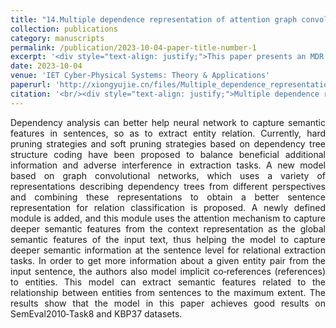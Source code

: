 ```yaml
---
title: "14.Multiple dependence representation of attention graph convolutional network relation extraction model"
collection: publications
category: manuscripts
permalink: /publication/2023-10-04-paper-title-number-1
excerpt: '<div style="text-align: justify;">This paper presents an MDR - GCN relation extraction model using multiple dependency tree representations and a GSF Extractor module, achieving good results on multiple datasets and analyzing relevant factors.</div>'
date: 2023-10-04
venue: 'IET Cyber-Physical Systems: Theory & Applications'
paperurl: 'http://xiongyujie.cn/files/Multiple_dependence_representation_of_attention_graph_convolutional_network_relation_extraction_model.pdf'
citation: '<br/><div style="text-align: justify;">Multiple dependence representation of attention graph convolutional network relation extraction model, L.-F. Zhao, Y.-J. Xiong*, Y.-B. Gao and W.-J. Yu, IET Cyber-Physical Systems: Theory & Applications, online (2023)</div>'
---
```


<div style="text-align: justify;">Dependency analysis can better help neural network to capture semantic features in sentences, so as to extract entity relation. Currently, hard pruning strategies and soft pruning strategies based on dependency tree structure coding have been proposed to balance beneficial additional information and adverse interference in extraction tasks. A new model based on graph convolutional networks, which uses a variety of representations describing dependency trees from different perspectives and combining these representations to obtain a better sentence representation for relation classification is proposed. A newly defined module is added, and this module uses the attention mechanism to capture deeper semantic features from the context representation as the global semantic features of the input text, thus helping the model to capture deeper semantic information at the sentence level for relational extraction tasks. In order to get more information about a given entity pair from the input sentence, the authors also model implicit co‐references (references) to entities. This model can extract semantic features related to the relationship between entities from sentences to the maximum extent. The results show that the model in this paper achieves good results on SemEval2010‐Task8 and KBP37 datasets.</div>

<br/>
